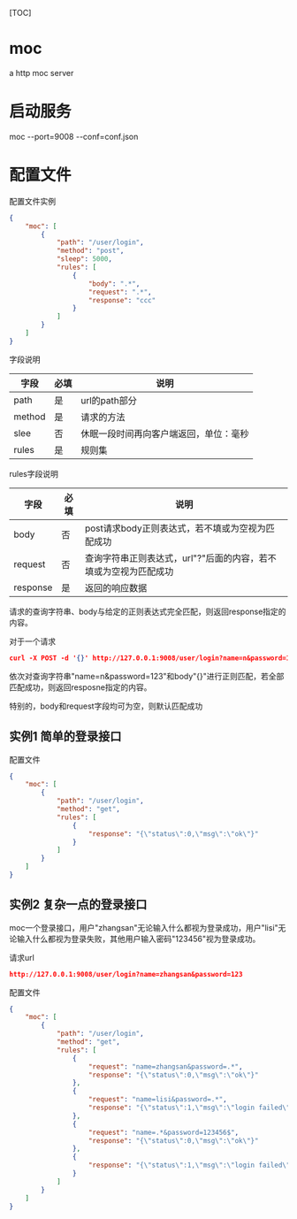 [TOC]

# moc

a http moc server

# 启动服务

moc --port=9008 --conf=conf.json

# 配置文件

配置文件实例

```json
{
    "moc": [
        {
            "path": "/user/login",
            "method": "post",
            "sleep": 5000,
            "rules": [
                {
                    "body": ".*",
                    "request": ".*",
                    "response": "ccc"
                }
            ]
        }
    ]
}
```

字段说明

| 字段   | 必填 | 说明                                   |
| ------ | ---- | -------------------------------------- |
| path   | 是   | url的path部分                          |
| method | 是   | 请求的方法                             |
| slee   | 否   | 休眠一段时间再向客户端返回，单位：毫秒 |
| rules  | 是   | 规则集                                 |

rules字段说明

| 字段     | 必填 | 说明                                                         |
| -------- | ---- | ------------------------------------------------------------ |
| body     | 否   | post请求body正则表达式，若不填或为空视为匹配成功             |
| request  | 否   | 查询字符串正则表达式，url"?"后面的内容，若不填或为空视为匹配成功 |
| response | 是   | 返回的响应数据                                               |

请求的查询字符串、body与给定的正则表达式完全匹配，则返回response指定的内容。

对于一个请求

```json
curl -X POST -d '{}' http://127.0.0.1:9008/user/login?name=n&password=123
```

依次对查询字符串"name=n&password=123"和body"{}"进行正则匹配，若全部匹配成功，则返回resposne指定的内容。

特别的，body和request字段均可为空，则默认匹配成功

## 实例1 简单的登录接口

配置文件

```json
{
    "moc": [
        {
            "path": "/user/login",
            "method": "get",
            "rules": [
                {
                    "response": "{\"status\":0,\"msg\":\"ok\"}"
                }
            ]
        }
    ]
}
```



## 实例2 复杂一点的登录接口

moc一个登录接口，用户"zhangsan"无论输入什么都视为登录成功，用户"lisi"无论输入什么都视为登录失败，其他用户输入密码"123456"视为登录成功。

请求url

```json
http://127.0.0.1:9008/user/login?name=zhangsan&password=123
```

配置文件

```json
{
    "moc": [
        {
            "path": "/user/login",
            "method": "get",
            "rules": [
                {
                    "request": "name=zhangsan&password=.*",
                    "response": "{\"status\":0,\"msg\":\"ok\"}"
                },
                {
                    "request": "name=lisi&password=.*",
                    "response": "{\"status\":1,\"msg\":\"login failed\"}"
                },
                {
                    "request": "name=.*&password=123456$",
                    "response": "{\"status\":0,\"msg\":\"ok\"}"
                },
                {
                    "response": "{\"status\":1,\"msg\":\"login failed\"}"
                }
            ]
        }
    ]
}
```

